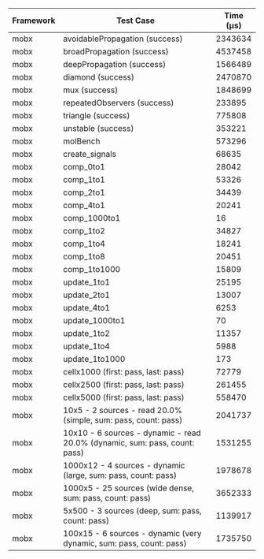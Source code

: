 | Framework | Test Case | Time (μs) |
| --- | --- | --- |
| mobx | avoidablePropagation (success) | 2343634 |
| mobx | broadPropagation (success) | 4537458 |
| mobx | deepPropagation (success) | 1566489 |
| mobx | diamond (success) | 2470870 |
| mobx | mux (success) | 1848699 |
| mobx | repeatedObservers (success) | 233895 |
| mobx | triangle (success) | 775808 |
| mobx | unstable (success) | 353221 |
| mobx | molBench | 573296 |
| mobx | create_signals | 68635 |
| mobx | comp_0to1 | 28042 |
| mobx | comp_1to1 | 53326 |
| mobx | comp_2to1 | 34439 |
| mobx | comp_4to1 | 20241 |
| mobx | comp_1000to1 | 16 |
| mobx | comp_1to2 | 34827 |
| mobx | comp_1to4 | 18241 |
| mobx | comp_1to8 | 20451 |
| mobx | comp_1to1000 | 15809 |
| mobx | update_1to1 | 25195 |
| mobx | update_2to1 | 13007 |
| mobx | update_4to1 | 6253 |
| mobx | update_1000to1 | 70 |
| mobx | update_1to2 | 11357 |
| mobx | update_1to4 | 5988 |
| mobx | update_1to1000 | 173 |
| mobx | cellx1000 (first: pass, last: pass) | 72779 |
| mobx | cellx2500 (first: pass, last: pass) | 261455 |
| mobx | cellx5000 (first: pass, last: pass) | 558470 |
| mobx | 10x5 - 2 sources - read 20.0% (simple, sum: pass, count: pass) | 2041737 |
| mobx | 10x10 - 6 sources - dynamic - read 20.0% (dynamic, sum: pass, count: pass) | 1531255 |
| mobx | 1000x12 - 4 sources - dynamic (large, sum: pass, count: pass) | 1978678 |
| mobx | 1000x5 - 25 sources (wide dense, sum: pass, count: pass) | 3652333 |
| mobx | 5x500 - 3 sources (deep, sum: pass, count: pass) | 1139917 |
| mobx | 100x15 - 6 sources - dynamic (very dynamic, sum: pass, count: pass) | 1735750 |
